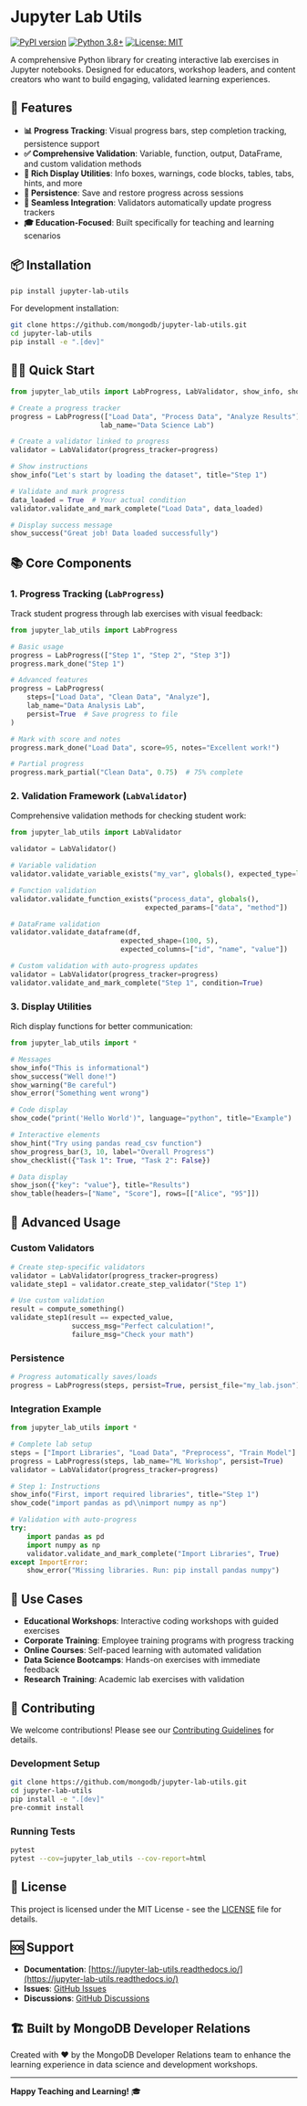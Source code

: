 # Jupyter Lab Utils

[![PyPI version](https://badge.fury.io/py/jupyter-lab-utils.svg)](https://badge.fury.io/py/jupyter-lab-utils)
[![Python 3.8+](https://img.shields.io/badge/python-3.8+-blue.svg)](https://www.python.org/downloads/)
[![License: MIT](https://img.shields.io/badge/License-MIT-yellow.svg)](https://opensource.org/licenses/MIT)

A comprehensive Python library for creating interactive lab exercises in Jupyter notebooks. Designed for educators, workshop leaders, and content creators who want to build engaging, validated learning experiences.

## 🚀 Features

- **📊 Progress Tracking**: Visual progress bars, step completion tracking, persistence support
- **✅ Comprehensive Validation**: Variable, function, output, DataFrame, and custom validation methods
- **🎨 Rich Display Utilities**: Info boxes, warnings, code blocks, tables, tabs, hints, and more
- **💾 Persistence**: Save and restore progress across sessions
- **🔗 Seamless Integration**: Validators automatically update progress trackers
- **🎓 Education-Focused**: Built specifically for teaching and learning scenarios

## 📦 Installation

```bash
pip install jupyter-lab-utils
```

For development installation:

```bash
git clone https://github.com/mongodb/jupyter-lab-utils.git
cd jupyter-lab-utils
pip install -e ".[dev]"
```

## 🏃‍♂️ Quick Start

```python
from jupyter_lab_utils import LabProgress, LabValidator, show_info, show_success

# Create a progress tracker
progress = LabProgress(["Load Data", "Process Data", "Analyze Results"], 
                      lab_name="Data Science Lab")

# Create a validator linked to progress
validator = LabValidator(progress_tracker=progress)

# Show instructions
show_info("Let's start by loading the dataset", title="Step 1")

# Validate and mark progress
data_loaded = True  # Your actual condition
validator.validate_and_mark_complete("Load Data", data_loaded)

# Display success message
show_success("Great job! Data loaded successfully")
```

## 📚 Core Components

### 1. Progress Tracking (`LabProgress`)

Track student progress through lab exercises with visual feedback:

```python
from jupyter_lab_utils import LabProgress

# Basic usage
progress = LabProgress(["Step 1", "Step 2", "Step 3"])
progress.mark_done("Step 1")

# Advanced features
progress = LabProgress(
    steps=["Load Data", "Clean Data", "Analyze"],
    lab_name="Data Analysis Lab",
    persist=True  # Save progress to file
)

# Mark with score and notes
progress.mark_done("Load Data", score=95, notes="Excellent work!")

# Partial progress
progress.mark_partial("Clean Data", 0.75)  # 75% complete
```

### 2. Validation Framework (`LabValidator`)

Comprehensive validation methods for checking student work:

```python
from jupyter_lab_utils import LabValidator

validator = LabValidator()

# Variable validation
validator.validate_variable_exists("my_var", globals(), expected_type=list)

# Function validation
validator.validate_function_exists("process_data", globals(), 
                                 expected_params=["data", "method"])

# DataFrame validation
validator.validate_dataframe(df, 
                           expected_shape=(100, 5),
                           expected_columns=["id", "name", "value"])

# Custom validation with auto-progress updates
validator = LabValidator(progress_tracker=progress)
validator.validate_and_mark_complete("Step 1", condition=True)
```

### 3. Display Utilities

Rich display functions for better communication:

```python
from jupyter_lab_utils import *

# Messages
show_info("This is informational")
show_success("Well done!")
show_warning("Be careful")
show_error("Something went wrong")

# Code display
show_code("print('Hello World')", language="python", title="Example")

# Interactive elements
show_hint("Try using pandas read_csv function")
show_progress_bar(3, 10, label="Overall Progress")
show_checklist({"Task 1": True, "Task 2": False})

# Data display
show_json({"key": "value"}, title="Results")
show_table(headers=["Name", "Score"], rows=[["Alice", "95"]])
```

## 🔧 Advanced Usage

### Custom Validators

```python
# Create step-specific validators
validator = LabValidator(progress_tracker=progress)
validate_step1 = validator.create_step_validator("Step 1")

# Use custom validation
result = compute_something()
validate_step1(result == expected_value, 
               success_msg="Perfect calculation!",
               failure_msg="Check your math")
```

### Persistence

```python
# Progress automatically saves/loads
progress = LabProgress(steps, persist=True, persist_file="my_lab.json")
```

### Integration Example

```python
from jupyter_lab_utils import *

# Complete lab setup
steps = ["Import Libraries", "Load Data", "Preprocess", "Train Model"]
progress = LabProgress(steps, lab_name="ML Workshop", persist=True)
validator = LabValidator(progress_tracker=progress)

# Step 1: Instructions
show_info("First, import required libraries", title="Step 1")
show_code("import pandas as pd\\nimport numpy as np")

# Validation with auto-progress
try:
    import pandas as pd
    import numpy as np
    validator.validate_and_mark_complete("Import Libraries", True)
except ImportError:
    show_error("Missing libraries. Run: pip install pandas numpy")
```

## 🎯 Use Cases

- **Educational Workshops**: Interactive coding workshops with guided exercises
- **Corporate Training**: Employee training programs with progress tracking
- **Online Courses**: Self-paced learning with automated validation
- **Data Science Bootcamps**: Hands-on exercises with immediate feedback
- **Research Training**: Academic lab exercises with validation

## 🤝 Contributing

We welcome contributions! Please see our [Contributing Guidelines](CONTRIBUTING.md) for details.

### Development Setup

```bash
git clone https://github.com/mongodb/jupyter-lab-utils.git
cd jupyter-lab-utils
pip install -e ".[dev]"
pre-commit install
```

### Running Tests

```bash
pytest
pytest --cov=jupyter_lab_utils --cov-report=html
```

## 📄 License

This project is licensed under the MIT License - see the [LICENSE](LICENSE) file for details.

## 🆘 Support

- **Documentation**: [https://jupyter-lab-utils.readthedocs.io/](https://jupyter-lab-utils.readthedocs.io/)
- **Issues**: [GitHub Issues](https://github.com/mongodb/jupyter-lab-utils/issues)
- **Discussions**: [GitHub Discussions](https://github.com/mongodb/jupyter-lab-utils/discussions)

## 🏗️ Built by MongoDB Developer Relations

Created with ❤️ by the MongoDB Developer Relations team to enhance the learning experience in data science and development workshops.

---

**Happy Teaching and Learning!** 🎓